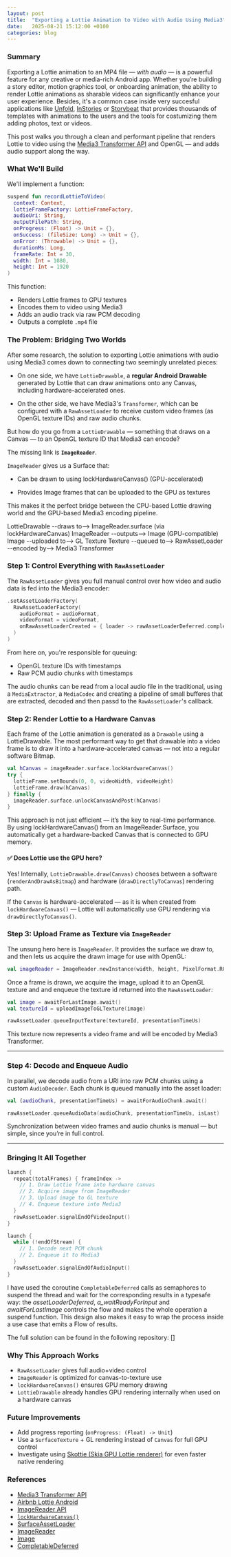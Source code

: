 ```yaml
---
layout: post
title:  "Exporting a Lottie Animation to Video with Audio Using Media3"
date:   2025-08-21 15:12:00 +0100
categories: blog
---
```


### Summary 

Exporting a Lottie animation to an MP4 file — *with audio* — is a powerful feature for any creative or media-rich Android app. Whether you’re building a story editor, motion graphics tool, or onboarding animation, the ability to render Lottie animations as sharable videos can significantly enhance your user experience. Besides, it's a common case inside very succesful applications like [Unfold](https://unfold.com/), [InStories](https://instories.com/) or [Storybeat](https://www.storybeat.com/) that provides thousands of templates with animations to the users and the tools for costumizing them adding photos, text or videos.

This post walks you through a clean and performant pipeline that renders Lottie to video using the [Media3 Transformer API](https://developer.android.com/media/transformer/overview) and OpenGL — and adds audio support along the way.


### What We'll Build

We'll implement a function:

```kotlin
suspend fun recordLottieToVideo(
  context: Context,
  lottieFrameFactory: LottieFrameFactory,
  audioUri: String,
  outputFilePath: String,
  onProgress: (Float) -> Unit = {},
  onSuccess: (fileSize: Long) -> Unit = {},
  onError: (Throwable) -> Unit = {},
  durationMs: Long,
  frameRate: Int = 30,
  width: Int = 1080,
  height: Int = 1920
)
```

This function:

* Renders Lottie frames to GPU textures
* Encodes them to video using Media3
* Adds an audio track via raw PCM decoding
* Outputs a complete `.mp4` file


### The Problem: Bridging Two Worlds

After some research, the solution to exporting Lottie animations with audio using Media3 comes down to connecting two seemingly unrelated pieces:

* On one side, we have `LottieDrawable`, a **regular Android Drawable** generated by Lottie that can draw animations onto any Canvas, including hardware-accelerated ones.

* On the other side, we have Media3's `Transformer`, which can be configured with a `RawAssetLoader` to receive custom video frames (as OpenGL texture IDs) and raw audio chunks.

But how do you go from a `LottieDrawable` — something that draws on a Canvas — to an OpenGL texture ID that Media3 can encode?

The missing link is **`ImageReader`**.

`ImageReader` gives us a Surface that:

* Can be drawn to using lockHardwareCanvas() (GPU-accelerated)

* Provides Image frames that can be uploaded to the GPU as textures

This makes it the perfect bridge between the CPU-based Lottie drawing world and the GPU-based Media3 encoding pipeline.

LottieDrawable --draws to--> ImageReader.surface (via lockHardwareCanvas)
ImageReader --outputs--> Image (GPU-compatible)
Image --uploaded to--> GL Texture
Texture --queued to--> RawAssetLoader --encoded by--> Media3 Transformer


### Step 1: Control Everything with `RawAssetLoader`

The `RawAssetLoader` gives you full manual control over how video and audio data is fed into the Media3 encoder:

```kotlin
.setAssetLoaderFactory(
  RawAssetLoaderFactory(
    audioFormat = audioFormat,
    videoFormat = videoFormat,
    onRawAssetLoaderCreated = { loader -> rawAssetLoaderDeferred.complete(loader) }
  )
)
```

From here on, you're responsible for queuing:

* OpenGL texture IDs with timestamps
* Raw PCM audio chunks with timestamps

The audio chunks can be read from a local audio file in the traditional, using a `MediaExtractor`, a `MediaCodec` and creating a pipeline of small bufferes that are extracted, decoded and then passd to the `RawAssetLoader`'s callback.

### Step 2: Render Lottie to a Hardware Canvas

Each frame of the Lottie animation is generated as a `Drawable` using a LottieDrawable. The most performant way to get that drawable into a video frame is to draw it into a hardware-accelerated canvas — not into a regular software Bitmap.

```kotlin
val hCanvas = imageReader.surface.lockHardwareCanvas()
try {
  lottieFrame.setBounds(0, 0, videoWidth, videoHeight)
  lottieFrame.draw(hCanvas)
} finally {
  imageReader.surface.unlockCanvasAndPost(hCanvas)
}
```

This approach is not just efficient — it’s the key to real-time performance. By using lockHardwareCanvas() from an ImageReader.Surface, you automatically get a hardware-backed Canvas that is connected to GPU memory.

#### ✅ Does Lottie use the GPU here?

Yes! Internally, `LottieDrawable.draw(Canvas)` chooses between a software (`renderAndDrawAsBitmap`) and hardware (`drawDirectlyToCanvas`) rendering path.

If the `Canvas` is hardware-accelerated — as it is when created from `lockHardwareCanvas()` — Lottie will automatically use GPU rendering via `drawDirectlyToCanvas()`.


### Step 3: Upload Frame as Texture via `ImageReader`

The unsung hero here is `ImageReader`. It provides the surface we draw to, and then lets us acquire the drawn image for use with OpenGL:

```kotlin
val imageReader = ImageReader.newInstance(width, height, PixelFormat.RGBA_8888, maxImages)
```

Once a frame is drawn, we acquire the image, upload it to an OpenGL texture and and enqueue the texture id returned into the `RawAssetLoader`:

```kotlin
val image = awaitForLastImage.await()
val textureId = uploadImageToGLTexture(image)

rawAssetLoader.queueInputTexture(textureId, presentationTimeUs)
```

This texture now represents a video frame and will be encoded by Media3 Transformer.

---

### Step 4: Decode and Enqueue Audio

In parallel, we decode audio from a URI into raw PCM chunks using a custom `AudioDecoder`. Each chunk is queued manually into the asset loader:

```kotlin
val (audioChunk, presentationTimeUs) = awaitForAudioChunk.await()

rawAssetLoader.queueAudioData(audioChunk, presentationTimeUs, isLast)
```

Synchronization between video frames and audio chunks is manual — but simple, since you’re in full control.

---

### Bringing It All Together

```kotlin
launch {
  repeat(totalFrames) { frameIndex ->
    // 1. Draw Lottie frame into hardware canvas
    // 2. Acquire image from ImageReader
    // 3. Upload image to GL texture
    // 4. Enqueue texture into Media3
  }
  rawAssetLoader.signalEndOfVideoInput()
}

launch {
  while (!endOfStream) {
    // 1. Decode next PCM chunk
    // 2. Enqueue it to Media3
  }
  rawAssetLoader.signalEndOfAudioInput()
}
```

I have used the coroutine `CompletableDeferred` calls as semaphores to suspend the thread and wait for the corresponding results in a typesafe way: the _assetLoaderDeferred_, _a_waitReadyForInput_ and _awaitForLastImage_ controls the flow and makes the whole operation a suspend function. This design also makes it easy to wrap the process inside a use case that emits a Flow of results.

The full solution can be found in the following repository:
[]


### Why This Approach Works

* `RawAssetLoader` gives full audio+video control
* `ImageReader` is optimized for canvas-to-texture use
* `lockHardwareCanvas()` ensures GPU memory drawing
* `LottieDrawable` already handles GPU rendering internally when used on a hardware canvas


### Future Improvements

* Add progress reporting (`onProgress: (Float) -> Unit`)
* Use a `SurfaceTexture` + GL rendering instead of `Canvas` for full GPU control
* Investigate using [Skottie (Skia GPU Lottie renderer)](https://skia.org/docs/user/modules/skottie/) for even faster native rendering


### References

- [Media3 Transformer API](https://developer.android.com/media/transformer/overview)
- [Airbnb Lottie Android](https://airbnb.io/lottie/#/)
- [ImageReader API](https://developer.android.com/reference/android/media/ImageReader)
- [`lockHardwareCanvas()`](https://developer.android.com/reference/android/view/Surface#lockHardwareCanvas%28%29)
- [SurfaceAssetLoader](https://developer.android.com/reference/androidx/media3/transformer/SurfaceAssetLoader)
- [ImageReader](https://developer.android.com/reference/android/media/ImageReader)
- [Image](https://developer.android.com/reference/android/media/Image)
- [CompletableDeferred](https://kotlinlang.org/api/kotlinx.coroutines/kotlinx-coroutines-core/kotlinx.coroutines/-completable-deferred/)
